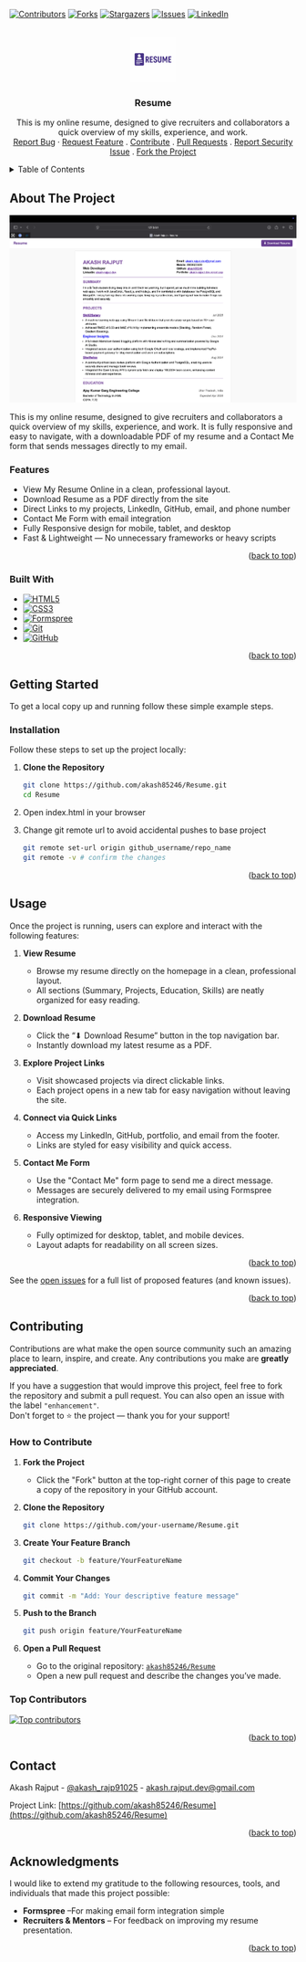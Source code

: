 [![Contributors][contributors-shield]][contributors-url]
[![Forks][forks-shield]][forks-url]
[![Stargazers][stars-shield]][stars-url]
[![Issues][issues-shield]][issues-url]
[![LinkedIn][linkedin-shield]][linkedin-url]

<!-- PROJECT LOGO -->
<br /> 
<div align="center">
  <a href="https://github.com/akash85246/Resume">
    <img src="Assets/resumeLogo.png" alt="Logo" width="80" height="80">
  </a>

  <h3 align="center">Resume</h3>

  <p align="center">
   This is my online resume, designed to give recruiters and collaborators a quick overview of my skills, experience, and work.
    <br />
    <a href="https://github.com/akash85246/Resume/issues/new?labels=bug">Report Bug</a>
    ·
    <a href="https://github.com/akash85246/Resume/issues/new?labels=enhancement">Request Feature</a>
    .
    <a href="https://github.com/akash85246/Resume/blob/main/CONTRIBUTING.md">Contribute</a>
    .
    <a href="https://github.com/akash85246/Resume/pulls">Pull Requests</a>
    .
    <a href="https://github.com/akash85246/Resume/security">Report Security Issue</a>
    .
    <a href="https://github.com/akash85246/Resume/fork">Fork the Project</a>
  </p>
</div>

<!-- TABLE OF CONTENTS -->
<details>
  <summary>Table of Contents</summary>
  <ol>
    <li>
      <a href="#about-the-project">About The Project</a>
      <ul>
        <li><a href="#features">Features</a></li>
        <li><a href="#built-with">Built With</a></li>
      </ul>
    </li>
    <li>
      <a href="#getting-started">Getting Started</a>
      <ul>
        <li><a href="#installation">Installation</a></li>
      </ul>
    </li>
    <li><a href="#usage">Usage</a></li>
    <li><a href="#additional-notes">Additional Notes</a></li>
    <li><a href="#roadmap">Roadmap</a></li>
    <li><a href="#contributing">Contributing</a></li>
    <li><a href="#contact">Contact</a></li>
    <li><a href="#acknowledgments">Acknowledgments</a></li>
  </ol>
</details>

<!-- ABOUT THE PROJECT -->

## About The Project

[![Product Name Screen Shot][product-screenshot]](https://Resume.onrender.com/)

This is my online resume, designed to give recruiters and collaborators a quick overview of my skills, experience, and work.
It is fully responsive and easy to navigate, with a downloadable PDF of my resume and a Contact Me form that sends messages directly to my email.

### Features

- View My Resume Online in a clean, professional layout.
- Download Resume as a PDF directly from the site
- Direct Links to my projects, LinkedIn, GitHub, email, and phone number
- Contact Me Form with email integration
- Fully Responsive design for mobile, tablet, and desktop
- Fast & Lightweight — No unnecessary frameworks or heavy scripts

<p align="right">(<a href="#readme-top">back to top</a>)</p>

### Built With

- [![HTML5][HTML5]][HTML5-url]   
- [![CSS3][CSS3]][CSS3-url] 
- [![Formspree][Formspree]][Formspree-url]
- [![Git][Git]][Git-url]
- [![GitHub][GitHub]][GitHub-url]

<p align="right">(<a href="#readme-top">back to top</a>)</p>

<!-- GETTING STARTED -->

## Getting Started

To get a local copy up and running follow these simple example steps.

### Installation

Follow these steps to set up the project locally:

1. **Clone the Repository**

   ```bash
   git clone https://github.com/akash85246/Resume.git
   cd Resume

   ```

2. Open index.html in your browser
3. Change git remote url to avoid accidental pushes to base project

   ```sh
   git remote set-url origin github_username/repo_name
   git remote -v # confirm the changes
   ```

<p align="right">(<a href="#readme-top">back to top</a>)</p>

<!-- USAGE EXAMPLES -->

## Usage

Once the project is running, users can explore and interact with the following features:

1. **View Resume**
   - Browse my resume directly on the homepage in a clean, professional layout.
   - All sections (Summary, Projects, Education, Skills) are neatly organized for easy reading.

2. **Download Resume**
   - Click the “⬇ Download Resume” button in the top navigation bar.
   - Instantly download my latest resume as a PDF.

3. **Explore Project Links**
   - Visit showcased projects via direct clickable links.
   - Each project opens in a new tab for easy navigation without leaving the site.

4. **Connect via Quick Links**
   - Access my LinkedIn, GitHub, portfolio, and email from the footer.
   - Links are styled for easy visibility and quick access.

5. **Contact Me Form**
   - Use the "Contact Me" form page to send me a direct message.
   - Messages are securely delivered to my email using Formspree integration.

6. **Responsive Viewing**
   - Fully optimized for desktop, tablet, and mobile devices.
   - Layout adapts for readability on all screen sizes.

<p align="right">(<a href="#readme-top">back to top</a>)</p>


See the [open issues](https://github.com/akash85246/Resume/issues) for a full list of proposed features (and known issues).

<p align="right">(<a href="#readme-top">back to top</a>)</p>

<!-- CONTRIBUTING -->

## Contributing

Contributions are what make the open source community such an amazing place to learn, inspire, and create. Any contributions you make are **greatly appreciated**.

If you have a suggestion that would improve this project, feel free to fork the repository and submit a pull request. You can also open an issue with the label `"enhancement"`.  
Don't forget to ⭐ the project — thank you for your support!

### How to Contribute

1. **Fork the Project**

   - Click the "Fork" button at the top-right corner of this page to create a copy of the repository in your GitHub account.

2. **Clone the Repository**

   ```bash
   git clone https://github.com/your-username/Resume.git
   ```

3. **Create Your Feature Branch**

   ```bash
   git checkout -b feature/YourFeatureName
   ```

4. **Commit Your Changes**

   ```bash
   git commit -m "Add: Your descriptive feature message"
   ```

5. **Push to the Branch**

   ```bash
   git push origin feature/YourFeatureName
   ```

6. **Open a Pull Request**

   - Go to the original repository: [`akash85246/Resume`](https://github.com/akash85246/Resume)
   - Open a new pull request and describe the changes you’ve made.

### Top Contributors

<a href="https://github.com/akash85246/Resume/graphs/contributors">
  <img src="https://contrib.rocks/image?repo=akash85246/Resume" alt="Top contributors" />
</a>

<p align="right">(<a href="#readme-top">back to top</a>)</p>

## Contact

Akash Rajput - [@akash_rajp91025](https://x.com/akash_rajp91025) - akash.rajput.dev@gmail.com

Project Link: [https://github.com/akash85246/Resume](https://github.com/akash85246/Resume)

<p align="right">(<a href="#readme-top">back to top</a>)</p>

<!-- ACKNOWLEDGMENTS -->

## Acknowledgments

I would like to extend my gratitude to the following resources, tools, and individuals that made this project possible:

- **Formspree** –For making email form integration simple
- **Recruiters & Mentors** –  For feedback on improving my resume presentation.

<p align="right">(<a href="#readme-top">back to top</a>)</p>

<!-- MARKDOWN LINKS & IMAGES -->

[contributors-shield]: https://img.shields.io/github/contributors/akash85246/Resume.svg?style=for-the-badge
[contributors-url]: https://github.com/akash85246/Resume/graphs/contributors
[forks-shield]: https://img.shields.io/github/forks/akash85246/Resume.svg?style=for-the-badge
[forks-url]: https://github.com/akash85246/Resume/network/members
[stars-shield]: https://img.shields.io/github/stars/akash85246/Resume.svg?style=for-the-badge
[stars-url]: https://github.com/akash85246/Resume/stargazers
[issues-shield]: https://img.shields.io/github/issues/akash85246/Resume.svg?style=for-the-badge
[issues-url]: https://github.com/akash85246/Resume/issues
[linkedin-shield]: https://img.shields.io/badge/-LinkedIn-black.svg?style=for-the-badge&logo=linkedin&colorB=555
[linkedin-url]: https://www.linkedin.com/in/akash-rajput-68226833a/
[product-screenshot]: Assets/Resume.png



[HTML5]: https://img.shields.io/badge/HTML5-E34F26?style=for-the-badge&logo=html5&logoColor=white
[HTML5-url]: https://developer.mozilla.org/en-US/docs/Web/HTML

[CSS3]: https://img.shields.io/badge/CSS3-1572B6?style=for-the-badge&logo=css3&logoColor=white
[CSS3-url]: https://developer.mozilla.org/en-US/docs/Web/CSS

[JavaScript]: https://img.shields.io/badge/JavaScript-F7DF1E?style=for-the-badge&logo=javascript&logoColor=black
[JavaScript-url]: https://developer.mozilla.org/en-US/docs/Web/JavaScript

[Formspree]: https://img.shields.io/badge/Formspree-FF6C37?style=for-the-badge&logo=mail.ru&logoColor=white
[Formspree-url]: https://formspree.io
[Git]: https://img.shields.io/badge/Git-F05032?style=for-the-badge&logo=git&logoColor=white
[Git-url]: https://git-scm.com/
[GitHub]: https://img.shields.io/badge/GitHub-181717?style=for-the-badge&logo=github&logoColor=white
[GitHub-url]: https://github.com/

